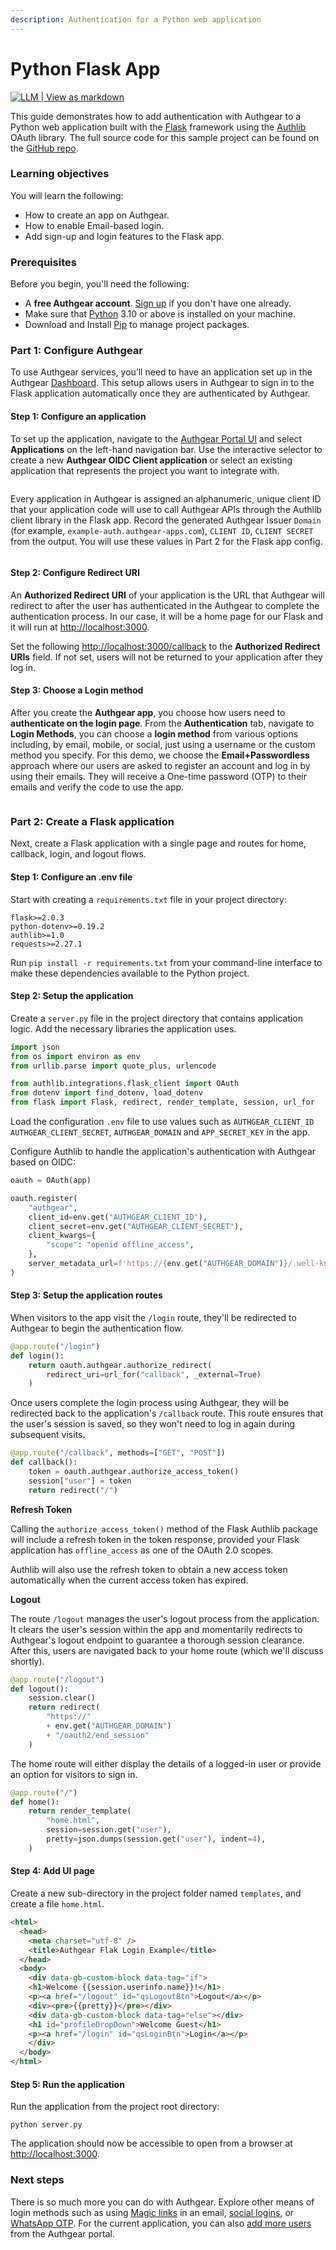 ```yaml
---
description: Authentication for a Python web application
---
```


# Python Flask App

[![LLM | View as markdown](https://img.shields.io/badge/LLM-View%20as%20markdown-blue)](https://r.jina.ai/https://docs.authgear.com/get-started/regular-web-app/python-flask-app)

This guide demonstrates how to add authentication with Authgear to a Python web application built with the [Flask](https://palletsprojects.com/p/flask/) framework using the [Authlib](https://authlib.org/) OAuth library. The full source code for this sample project can be found on the [GitHub repo](https://github.com/authgear/authgear-example-python-flask).

### Learning objectives

You will learn the following:

* How to create an app on Authgear.
* How to enable Email-based login.
* Add sign-up and login features to the Flask app.

### **Prerequisites**

Before you begin, you'll need the following:

* A **free Authgear account**. [Sign up](https://accounts.portal.authgear.com/signup) if you don't have one already.
* Make sure that [Python](https://www.python.org/downloads/) 3.10 or above is installed on your machine.
* Download and Install [Pip](https://pip.pypa.io/en/stable/installation/) to manage project packages.

### Part 1: Configure Authgear

To use Authgear services, you’ll need to have an application set up in the Authgear [Dashboard](https://portal.authgear.com/). This setup allows users in Authgear to sign in to the Flask application automatically once they are authenticated by Authgear.

#### Step 1: Configure an application

To set up the application, navigate to the [Authgear Portal UI](https://portal.authgear.com/) and select **Applications** on the left-hand navigation bar. Use the interactive selector to create a new **Authgear OIDC Client application** or select an existing application that represents the project you want to integrate with.

<figure><img src="../../.gitbook/assets/image (1) (1) (1) (1).png" alt=""><figcaption></figcaption></figure>

Every application in Authgear is assigned an alphanumeric, unique client ID that your application code will use to call Authgear APIs through the Authlib client library in the Flask app. Record the generated Authgear Issuer `Domain` (for example, `example-auth.authgear-apps.com`), `CLIENT ID`, `CLIENT SECRET` from the output. You will use these values in Part 2 for the Flask app config.

<figure><img src="../../.gitbook/assets/image (1) (1) (1) (1) (1).png" alt=""><figcaption></figcaption></figure>

#### Step 2: Configure **Redirect URI**

An **Authorized Redirect URI** of your application is the URL that Authgear will redirect to after the user has authenticated in the Authgear to complete the authentication process. In our case, it will be a home page for our Flask and it will run at [http://localhost:3000](http://localhost:3000).

Set the following [http://localhost:3000/callback](python-flask-app.md#learning-objectives) to the **Authorized Redirect URIs** field. If not set, users will not be returned to your application after they log in.

#### Step 3: Choose a Login method

After you create the **Authgear app**, you choose how users need to **authenticate on the login page**. From the **Authentication** tab, navigate to **Login Methods**, you can choose a **login method** from various options including, by email, mobile, or social, just using a username or the custom method you specify. For this demo, we choose the **Email+Passwordless** approach where our users are asked to register an account and log in by using their emails. They will receive a One-time password (OTP) to their emails and verify the code to use the app.

<figure><img src="../../.gitbook/assets/image (2) (1).png" alt=""><figcaption></figcaption></figure>

### Part 2: **Create a Flask application**

Next, create a Flask application with a single page and routes for home, callback, login, and logout flows.&#x20;

#### Step 1: Configure an .env file <a href="#configure-your-env-file" id="configure-your-env-file"></a>

Start with creating a `requirements.txt` file in your project directory:

```
flask>=2.0.3
python-dotenv>=0.19.2
authlib>=1.0
requests>=2.27.1
```

Run `pip install -r requirements.txt` from your command-line interface to make these dependencies available to the Python project.

#### Step 2: Setup the application <a href="#configure-your-env-file" id="configure-your-env-file"></a>

Create a `server.py` file in the project directory that contains application logic. Add the necessary libraries the application uses.

```python
import json
from os import environ as env
from urllib.parse import quote_plus, urlencode

from authlib.integrations.flask_client import OAuth
from dotenv import find_dotenv, load_dotenv
from flask import Flask, redirect, render_template, session, url_for
```

Load the configuration `.env` file to use values such as `AUTHGEAR_CLIENT_ID AUTHGEAR_CLIENT_SECRET`, `AUTHGEAR_DOMAIN` and `APP_SECRET_KEY` in the app.

Configure Authlib to handle the application's authentication with Authgear based on OIDC:

```python
oauth = OAuth(app)

oauth.register(
    "authgear",
    client_id=env.get("AUTHGEAR_CLIENT_ID"),
    client_secret=env.get("AUTHGEAR_CLIENT_SECRET"),
    client_kwargs={
        "scope": "openid offline_access",
    },
    server_metadata_url=f'https://{env.get("AUTHGEAR_DOMAIN")}/.well-known/openid-configuration',
)
```

#### Step 3: Setup the application routes <a href="#setup-your-routes" id="setup-your-routes"></a>

When visitors to the app visit the `/login` route, they'll be redirected to Authgear to begin the authentication flow.

```python
@app.route("/login")
def login():
    return oauth.authgear.authorize_redirect(
        redirect_uri=url_for("callback", _external=True)
    )
```

Once users complete the login process using Authgear, they will be redirected back to the application's `/callback` route. This route ensures that the user's session is saved, so they won't need to log in again during subsequent visits.

```python
@app.route("/callback", methods=["GET", "POST"])
def callback():
    token = oauth.authgear.authorize_access_token()
    session["user"] = token
    return redirect("/")
```

**Refresh Token**

Calling the  `authorize_access_token()` method of the Flask Authlib package will include a refresh token in the token response, provided your Flask application has `offline_access` as one of the OAuth 2.0 scopes.

Authlib will also use the refresh token to obtain a new access token automatically when the current access token has expired.

**Logout**

The route `/logout` manages the user's logout process from the application. It clears the user's session within the app and momentarily redirects to Authgear's logout endpoint to guarantee a thorough session clearance. After this, users are navigated back to your home route (which we'll discuss shortly).

```python
@app.route("/logout")
def logout():
    session.clear()
    return redirect(
        "https://"
        + env.get("AUTHGEAR_DOMAIN")
        + "/oauth2/end_session"
    )
```

The home route will either display the details of a logged-in user or provide an option for visitors to sign in.

```python
@app.route("/")
def home():
    return render_template(
        "home.html",
        session=session.get("user"),
        pretty=json.dumps(session.get("user"), indent=4),
    )
```

#### Step 4:  Add UI page <a href="#setup-your-routes" id="setup-your-routes"></a>

Create a new sub-directory in the project folder named `templates`, and create a file `home.html`.

```html
<html>
  <head>
    <meta charset="utf-8" />
    <title>Authgear Flak Login Example</title>
  </head>
  <body>
    <div data-gb-custom-block data-tag="if">
    <h1>Welcome {{session.userinfo.name}}!</h1>
    <p><a href="/logout" id="qsLogoutBtn">Logout</a></p>
    <div><pre>{{pretty}}</pre></div>
    <div data-gb-custom-block data-tag="else"></div>
    <h1 id="profileDropDown">Welcome Guest</h1>
    <p><a href="/login" id="qsLoginBtn">Login</a></p>
    </div>
  </body>
</html>
```

#### Step 5: Run the application

Run the application from the project root directory:

`python server.py`

The application should now be accessible to open from a browser at [http://localhost:3000](http://localhost:3000/).

### Next steps

There is so much more you can do with Authgear. Explore other means of login methods such as using [Magic links](https://docs.authgear.com/strategies/email-login-link) in an email, [social logins](https://docs.authgear.com/strategies/how-to-setup-sso-integrations), or [WhatsApp OTP](https://docs.authgear.com/strategies/whatsapp-otp-login). For the current application, you can also [add more users](https://docs.authgear.com/strategies/user-identity-and-authenticator) from the Authgear portal.
